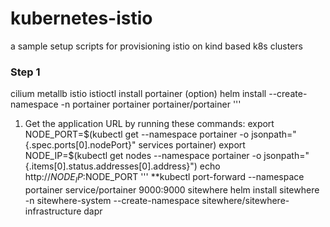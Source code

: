# kubernetes-istio
a sample setup scripts for provisioning istio on kind based k8s clusters

### Step 1
cilium 
metallb
istio
  istioctl install
portainer (option)
  helm install --create-namespace -n portainer portainer portainer/portainer
  '''
  1. Get the application URL by running these commands:
  export NODE_PORT=$(kubectl get --namespace portainer -o jsonpath="{.spec.ports[0].nodePort}" services portainer)
  export NODE_IP=$(kubectl get nodes --namespace portainer -o jsonpath="{.items[0].status.addresses[0].address}")
  echo http://$NODE_IP:$NODE_PORT
  '''
  **kubectl port-forward --namespace portainer service/portainer 9000:9000
sitewhere
  helm install sitewhere -n sitewhere-system --create-namespace sitewhere/sitewhere-infrastructure
dapr